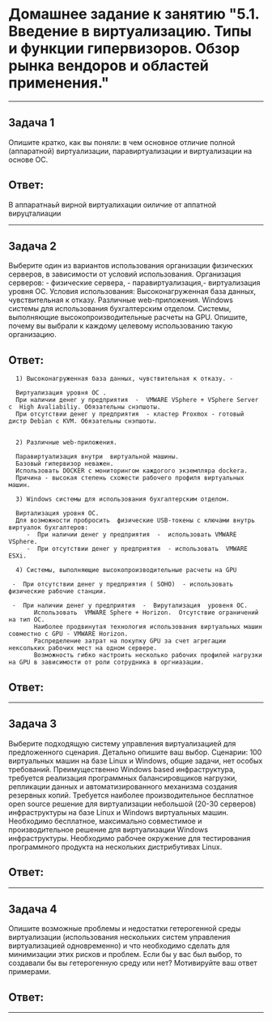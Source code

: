 # Домашнее задание к занятию "5.1. Введение в виртуализацию. Типы и функции гипервизоров. Обзор рынка вендоров и областей применения."

-------------------------------------------------------------------------------------------------------------------------

## Задача 1
Опишите кратко, как вы поняли: в чем основное отличие полной (аппаратной) виртуализации, паравиртуализации 
и виртуализации на основе ОС.



## Ответ:
В аппаратнаьй вирной виртуалихации оиличие от аппатной вируцталиации


-------------------------------------------------------------------------------------------------------------------------

## Задача 2
 Выберите один из вариантов использования организации физических серверов, в зависимости от условий использования.
 Организация серверов: - физические сервера, - паравиртуализация,- виртуализация уровня ОС.
 Условия использования:
      Высоконагруженная база данных, чувствительная к отказу.
      Различные web-приложения.
      Windows системы для использования бухгалтерским отделом.
      Системы, выполняющие высокопроизводительные расчеты на GPU.
      Опишите, почему вы выбрали к каждому целевому использованию такую организацию.

## Ответ:

      1) Высоконагруженная база данных, чувствительная к отказу. -

      Виртуализация уровня ОС .
      При наличии денег у предприятия  -  VMWARE VSphere + VSphere Server с  High Avaliabiliy. Обязательны снэпшоты.
      При отсутствии денег у предприятия  - кластер Proxmox - готовый дистр Debian с KVM. Обязательны снэпшоты.
    

      2) Различные web-приложения.

      Паравиртуализация внутри  виртуальной машины. 
      Базовый гипервизор неважен.
      Использовать DOCKER с мониторингом каждогого экземпляра dockera.
      Причина - высокая степень схожести рабочего профиля виртуальных  машин. 

      3) Windows системы для использования бухгалтерским отделом.

      Виртализация уровня ОС. 
      Для возможности пробросить  физические USB-токены с ключами внутрь виртуалок бухгалтеров:
         -  При наличии денег у предприятия  -  использовать VMWARE VSphere. 
         -  При отсутствии денег у предприятия  - использовать  VMWARE ESXi.  

      4) Системы, выполняющие высокопроизводительные расчеты на GPU 
       
     -  При отсутствии денег у предприятия ( SOHO)  - использовать  физические рабочие станции.

     -  При наличии денег у предприятия  -  Вирутализация  уровеня ОС.   
           Использовать  VMWARE Sphere + Horizon.  Отсутствие ограничений на тип ОС. 
           Наиболее продвинутая технология использования виртуальных машин совместно с GPU - VMWARE Horizon.
           Распределение затрат на покупку GPU за счет агрегации  нексольких рабочих мест на одном сервере.
           Возможность гибко настроить несколько рабочих профилей нагрузки на GPU в зависимости от роли сотрудника в оргниазации. 
     



## Ответ:



----------------------------------------------------------------------------------------------------------

## Задача 3
Выберите подходящую систему управления виртуализацией для предложенного сценария. Детально опишите ваш выбор.
Сценарии:
100 виртуальных машин на базе Linux и Windows, общие задачи, нет особых требований. 
Преимущественно Windows based инфраструктура, требуется реализация программных балансировщиков нагрузки, 
репликации данных и автоматизированного механизма создания резервных копий.
Требуется наиболее производительное бесплатное open source решение для виртуализации небольшой (20-30 серверов) 
инфраструктуры на базе Linux и Windows виртуальных машин.
Необходимо бесплатное, максимально совместимое и производительное решение для виртуализации Windows инфраструктуры.
Необходимо рабочее окружение для тестирования программного продукта на нескольких дистрибутивах Linux.


## Ответ:


-------------------------------------------------------------------------------------------------------------
## Задача 4
Опишите возможные проблемы и недостатки гетерогенной среды виртуализации (использования нескольких систем управления 
виртуализацией одновременно) и что необходимо сделать для минимизации этих рисков и проблем. 
Если бы у вас был выбор, то создавали бы вы гетерогенную среду или нет? Мотивируйте ваш ответ примерами.


## Ответ:


-------------------------------------------------------------------------------------------------------------

